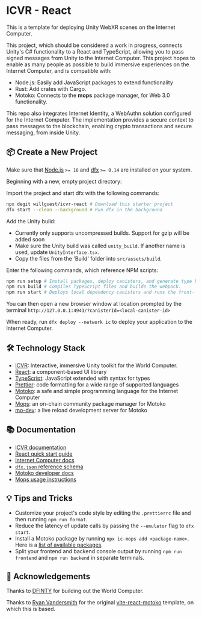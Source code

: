 # ICVR - React
This is a template for deploying Unity WebXR scenes on the Internet Computer.

This project, which should be considered a work in progress, connects Unity's C# functionality to a React and TypeScript, allowing you to pass signed messages from Unity to the Internet Computer. This project hopes to enable as many people as possible to build immersive experiences on the Internet Computer, and is compatible with:

- Node.js: Easily add JavaScript packages to extend functionality
- Rust: Add crates with Cargo.
- Motoko: Connects to the **mops** package manager, for Web 3.0 functionality.

This repo also integrates Internet Identity, a WebAuthn solution configured for the Internet Computer. The implementation provides a secure context to pass messages to the blockchain, enabling crypto transactions and secure messaging, from inside Unity. 

## 📦 Create a New Project

Make sure that [Node.js](https://nodejs.org/en/) `>= 16` and [dfx](https://internetcomputer.org/docs/current/developer-docs/build/install-upgrade-remove) `>= 0.14` are installed on your system.

Beginning with a new, empty project directory:

Import the project and start dfx with the following commands:

```sh
npx degit willguest/icvr-react # Download this starter project
dfx start --clean --background # Run dfx in the background
```

Add the Unity build:
  - Currently only supports uncompressed builds. Support for gzip will be added soon
  - Make sure the Unity build was called `unity_build`. If another name is used, update `UnityInterface.tsx`.
  - Copy the files from the 'Build' folder into `src/assets/build`.

Enter the following commands, which reference NPM scripts:

```sh
npm run setup # Install packages, deploy canisters, and generate type bindings
npm run build # Compiles TypeScript files and builds the webpack.
npm run start # Deploys local dependency canisters and runs the front- and back-end in parallel.
```

You can then open a new browser window at location prompted by the terminal
  `http://127.0.0.1:4943/?canisterId=<local-canister-id>`

When ready, run `dfx deploy --network ic` to deploy your application to the Internet Computer.

## 🛠️ Technology Stack
- [ICVR](https://github.com/willguest/ICVR): Interactive, immersive Unity toolkit for the World Computer.
- [React](https://reactjs.org/): a component-based UI library
- [TypeScript](https://www.typescriptlang.org/): JavaScript extended with syntax for types
- [Prettier](https://prettier.io/): code formatting for a wide range of supported languages
- [Motoko](https://github.com/dfinity/motoko#readme): a safe and simple programming language for the Internet Computer
- [Mops](https://mops.one): an on-chain community package manager for Motoko
- [mo-dev](https://github.com/dfinity/motoko-dev-server#readme): a live reload development server for Motoko

## 📚 Documentation

- [ICVR documentation](https://github.com/willguest/ICVR/tree/develop/Documentation)
- [React quick start guide](https://react.dev/learn)
- [Internet Computer docs](https://internetcomputer.org/docs/current/developer-docs/ic-overview)
- [`dfx.json` reference schema](https://internetcomputer.org/docs/current/references/dfx-json-reference/)
- [Motoko developer docs](https://internetcomputer.org/docs/current/developer-docs/build/cdks/motoko-dfinity/motoko/)
- [Mops usage instructions](https://j4mwm-bqaaa-aaaam-qajbq-cai.ic0.app/#/docs/install)

## 💡 Tips and Tricks

- Customize your project's code style by editing the `.prettierrc` file and then running `npm run format`.
- Reduce the latency of update calls by passing the `--emulator` flag to `dfx start`.
- Install a Motoko package by running `npx ic-mops add <package-name>`. Here is a [list of available packages](https://mops.one/).
- Split your frontend and backend console output by running `npm run frontend` and `npm run backend` in separate terminals.


## 🙏 Acknowledgements

Thanks to [DFINTY](https://github.com/dfinity) for building out the World Computer.

Thanks to [Ryan Vandersmith](https://github.com/rvanasa) for the original [vite-react-motoko](https://github.com/rvanasa/vite-react-motoko) template, on which this is based.

